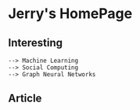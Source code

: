 # Jerry's HomePage
## Interesting
    --> Machine Learning
    --> Social Computing
    --> Graph Neural Networks
## Article
